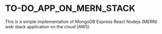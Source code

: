 # TO-DO_APP_ON_MERN_STACK
This is a simple implementation of MongoDB Express React Nodejs (MERN) web stack application on the cloud (AWS)
